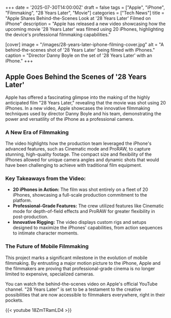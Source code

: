 +++
date = '2025-07-30T14:00:00Z'
draft = false
tags = ["Apple", "iPhone", "Filmmaking", "28 Years Later", "Movie"]
categories = ["Tech News"]
title = "Apple Shares Behind-the-Scenes Look at '28 Years Later' Filmed on iPhone"
description = "Apple has released a new video showcasing how the upcoming movie '28 Years Later' was filmed using 20 iPhones, highlighting the device's professional filmmaking capabilities."

[cover]
  image = "/images/28-years-later-iphone-filming-cover.jpg"
  alt = "A behind-the-scenes shot of '28 Years Later' being filmed with iPhones."
  caption = "Director Danny Boyle on the set of '28 Years Later' with an iPhone."
+++

## Apple Goes Behind the Scenes of '28 Years Later'

Apple has offered a fascinating glimpse into the making of the highly anticipated film "28 Years Later," revealing that the movie was shot using 20 iPhones. In a new video, Apple showcases the innovative filmmaking techniques used by director Danny Boyle and his team, demonstrating the power and versatility of the iPhone as a professional camera.

### A New Era of Filmmaking

The video highlights how the production team leveraged the iPhone's advanced features, such as Cinematic mode and ProRAW, to capture stunning, high-quality footage. The compact size and flexibility of the iPhones allowed for unique camera angles and dynamic shots that would have been challenging to achieve with traditional film equipment.

### Key Takeaways from the Video:

*   **20 iPhones in Action:** The film was shot entirely on a fleet of 20 iPhones, showcasing a full-scale production commitment to the platform.
*   **Professional-Grade Features:** The crew utilized features like Cinematic mode for depth-of-field effects and ProRAW for greater flexibility in post-production.
*   **Innovative Rigging:** The video displays custom rigs and setups designed to maximize the iPhones' capabilities, from action sequences to intimate character moments.

### The Future of Mobile Filmmaking

This project marks a significant milestone in the evolution of mobile filmmaking. By entrusting a major motion picture to the iPhone, Apple and the filmmakers are proving that professional-grade cinema is no longer limited to expensive, specialized cameras.

You can watch the behind-the-scenes video on Apple's official YouTube channel. "28 Years Later" is set to be a testament to the creative possibilities that are now accessible to filmmakers everywhere, right in their pockets.

{{< youtube 18ZmTRamLD4 >}}
